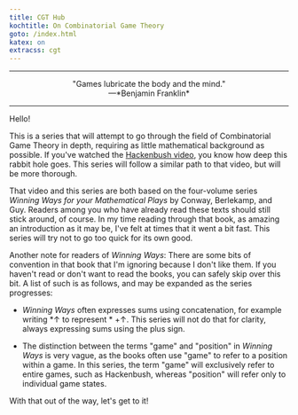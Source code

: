 ```yaml
---
title: CGT Hub
kochtitle: On Combinatorial Game Theory
goto: /index.html
katex: on
extracss: cgt
---
```

-----------

<center>"Games lubricate the body and the mind."</center>
<center>—*Benjamin Franklin*</center>

-----------

Hello!

This is a series that will attempt to go through the field of Combinatorial Game Theory in depth, requiring as little mathematical background as possible. If you've watched the [Hackenbush video](https://www.youtube.com/watch?v=ZYj4NkeGPdM), you know how deep this rabbit hole goes. This series will follow a similar path to that video, but will be more thorough.

That video and this series are both based on the four-volume series *Winning Ways for your Mathematical Plays* by Conway, Berlekamp, and Guy. Readers among you who have already read these texts should still stick around, of course. In my time reading through that book, as amazing an introduction as it may be, I've felt at times that it went a bit fast. This series will try not to go too quick for its own good.

Another note for readers of *Winning Ways*: There are some bits of convention in that book that I'm ignoring because I don't like them. If you haven't read or don't want to read the books, you can safely skip over this bit. A list of such is as follows, and may be expanded as the series progresses:

* *Winning Ways* often expresses sums using concatenation, for example writing $\ast\uparrow$ to represent $\ast \: + \uparrow$. This series will not do that for clarity, always expressing sums using the plus sign.

* The distinction between the terms "game" and "position" in *Winning Ways* is very vague, as the books often use "game" to refer to a position within a game. In this series, the term "game" will exclusively refer to entire games, such as Hackenbush, whereas "position" will refer only to individual game states.

With that out of the way, let's get to it!
